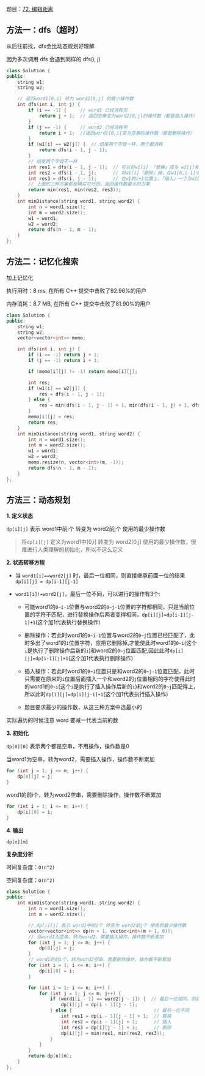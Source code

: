 题目：[72. 编辑距离](https://leetcode.cn/problems/edit-distance/)

## 方法一：dfs（超时）

从后往前找，dfs会比动态规划好理解

因为多次调用 dfs 会遇到同样的 dfs(i, j)

```c++
class Solution {
public:
    string w1;
    string w2;

    // 返回word1[0,i] 转为 word2[0,j] 的最小操作数
    int dfs(int i, int j) {
        if (i == -1) {     // word1 已经消耗完
            return j + 1;  // 返回空串变为word2[0,j]的操作数（都是插入操作）
        }
        if (j == -1) {     // word2 已经消耗完
            return i + 1;  //返回word1[0,i]变为空串的操作数（都是删除操作）
        }
        if (w1[i] == w2[j]) {  // 结尾两个字母一样，两个都消耗
            return dfs(i - 1, j - 1);
        }
        // 结尾两个字母不一样
        int res1 = dfs(i - 1, j - 1);  // 可以将w1[i] 「替换」成与 w2[j]相同的数，两个都消耗
        int res2 = dfs(i - 1, j);      // 将w1[i]「删除」掉，在w1[0,i-1]中找替换成w2[0,j]的方法，并返回操作数
        int res3 = dfs(i, j - 1);      // 在w1的i+1位置上，「插入」一个与w2[j]相同数，w1[i]没有消耗，w2[j]消耗了
        // 上面的三种方案都是确实可行的，返回操作数最小的方案
        return min(res1, min(res2, res3));
    }
    int minDistance(string word1, string word2) {
        int n = word1.size();
        int m = word2.size();
        w1 = word1;
        w2 = word2;
        return dfs(n - 1, m - 1);
    }
};
```

## 方法二：记忆化搜索

加上记忆化

执行用时：8 ms, 在所有 C++ 提交中击败了92.96%的用户

内存消耗：8.7 MB, 在所有 C++ 提交中击败了81.90%的用户

```c++
class Solution {
public:
    string w1;
    string w2;
    vector<vector<int>> memo;

    int dfs(int i, int j) {
        if (i == -1) return j + 1;
        if (j == -1) return i + 1;

        if (memo[i][j] != -1) return memo[i][j];

        int res;
        if (w1[i] == w2[j]) {
            res = dfs(i - 1, j - 1);
        } else {
            res = min(dfs(i - 1, j - 1) + 1, min(dfs(i - 1, j) + 1, dfs(i, j - 1) + 1));
        }
        memo[i][j] = res;
        return res;
    }
    int minDistance(string word1, string word2) {
        int n = word1.size();
        int m = word2.size();
        w1 = word1;
        w2 = word2;
        memo.resize(n, vector<int>(m, -1));
        return dfs(n - 1, m - 1);
    }
};
```



## 方法三：动态规划

**1. 定义状态**

`dp[i][j]` 表示 word1中前i个 转变为 word2前j个 使用的最少操作数

> 将`dp[i][j]` 定义为word1中[0,i] 转变为 word2[0,j] 使用的最少操作数，很难进行人类理解的初始化，所以不这么定义

**2. 状态转移方程**

- 当 `word1[i]==word2[j]` 时，最后一位相同，则直接继承前面一位的结果 `dp[i][j] = dp[i-1][j-1]`

- `word1[i]!=word2[j]`，最后一位不同，可以进行的操作有3个:
  - 可能word1的`0~i-1`位置与word2的`0~j-1`位置的字符都相同，只是当前位置的字符不匹配，进行替换操作后两者变得相同，`dp[i][j]=dp[i-1][j-1]+1`(这个加1代表执行替换操作)
  - 删除操作：若此时word1的`0~i-1`位置与word2的`0~j`位置已经匹配了，此时多出了word1的`i`位置字符，应把它删除掉,才能使此时word1的`0~i`(这个`i`是执行了删除操作后新的`i`)和word2的`0~j`位置匹配,因此此时`dp[i][j]=dp[i-1][j]+1`(这个加1代表执行删除操作)
  - 插入操作：若此时word1的`0~i`位置只是和word2的`0~j-1`位置匹配，此时只需要在原来的`i`位置后面插入一个和word2的`j`位置相同的字符使得此时的word1的`0~i`(这个`i`是执行了插入操作后新的`i`)和word2的`0~j`匹配得上，所以此时`dp[i][j]=dp[i][j-1]+1`(这个加1代表执行插入操作)
  
  - 题目要求最少的操作数，从这三种方案中选最小的

实际遍历的时候注意 word 要减一代表当前的数

**3. 初始化**

`dp[0][0]` 表示两个都是空串，不用操作，操作数是0

当word1为空串，转为word2，需要插入操作，操作数不断累加

```c++
for (int j = 1; j <= m; j++) {
    dp[0][j] = j;
}
```

word1的前i个，转为word2空串，需要删除操作，操作数不断累加

```c++
for (int i = 1; i <= n; i++) {
    dp[i][0] = i;
}
```

**4. 输出**

`dp[n][m]`

**复杂度分析**

时间复杂度：`O(n^2)`

空间复杂度：`O(n^2)`

```c++
class Solution {
public:
    int minDistance(string word1, string word2) {
        int n = word1.size();
        int m = word2.size();

        // dp[i][j] 表示 word1中前i个 转变为 word2前j个 使用的最少操作数
        vector<vector<int>> dp(n + 1, vector<int>(m + 1, 0));
        // 当word1为空串，转为word2，需要插入操作，操作数不断累加
        for (int j = 1; j <= m; j++) {
            dp[0][j] = j;
        }
        // word1的前i个，转为word2空串，需要删除操作，操作数不断累加
        for (int i = 1; i <= n; i++) {
            dp[i][0] = i;
        }

        for (int i = 1; i <= n; i++) {
            for (int j = 1; j <= m; j++) {
                if (word1[i - 1] == word2[j - 1]) {  // 最后一位相同，则直接继承前面一位的结果
                    dp[i][j] = dp[i - 1][j - 1];
                } else {                              // 最后一位不同
                    int res1 = dp[i - 1][j - 1] + 1;  // 替换
                    int res2 = dp[i - 1][j] + 1;      // 插入
                    int res3 = dp[i][j - 1] + 1;      // 删除
                    dp[i][j] = min(res1, min(res2, res3));
                }
            }
        }
        return dp[n][m];
    }
};
```

